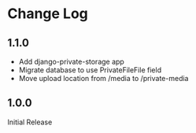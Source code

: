 Change Log
==========

1.1.0
-----

- Add django-private-storage app
- Migrate database to use PrivateFileFile field
- Move upload location from /media to /private-media

1.0.0
-----

Initial Release
